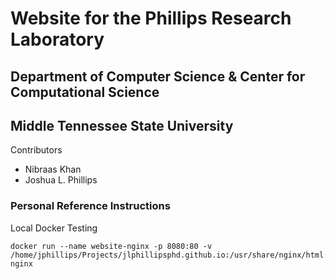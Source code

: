 # Website for the Phillips Research Laboratory
## Department of Computer Science & Center for Computational Science
## Middle Tennessee State University

Contributors
* Nibraas Khan
* Joshua L. Phillips

### Personal Reference Instructions

Local Docker Testing 
```
docker run --name website-nginx -p 8080:80 -v /home/jphillips/Projects/jlphillipsphd.github.io:/usr/share/nginx/html:ro nginx
```

